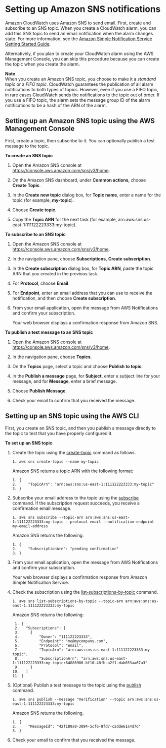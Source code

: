 # Setting up Amazon SNS notifications<a name="US_SetupSNS"></a>

Amazon CloudWatch uses Amazon SNS to send email\. First, create and subscribe to an SNS topic\. When you create a CloudWatch alarm, you can add this SNS topic to send an email notification when the alarm changes state\. For more information, see the [Amazon Simple Notification Service Getting Started Guide](https://docs.aws.amazon.com/sns/latest/gsg/)\.

Alternatively, if you plan to create your CloudWatch alarm using the AWS Management Console, you can skip this procedure because you can create the topic when you create the alarm\.

**Note**  
When you create an Amazon SNS topic, you choose to make it a *standard topic* or a *FIFO topic*\. CloudWatch guarantees the publication of all alarm notifications to both types of topics\. However, even if you use a FIFO topic, in rare cases CloudWatch sends the notifications to the topic out of order\. If you use a FIFO topic, the alarm sets the message group ID of the alarm notifications to be a hash of the ARN of the alarm\.

## Setting up an Amazon SNS topic using the AWS Management Console<a name="set-up-sns-topic-console"></a>

First, create a topic, then subscribe to it\. You can optionally publish a test message to the topic\.

**To create an SNS topic**

1. Open the Amazon SNS console at [https://console\.aws\.amazon\.com/sns/v3/home](https://console.aws.amazon.com/sns/v3/home)\.

1. On the Amazon SNS dashboard, under **Common actions**, choose **Create Topic**\. 

1. In the **Create new topic** dialog box, for **Topic name**, enter a name for the topic \(for example, **my\-topic**\)\.

1. Choose **Create topic**\.

1. Copy the **Topic ARN** for the next task \(for example, arn:aws:sns:us\-east\-1:111122223333:my\-topic\)\.

**To subscribe to an SNS topic**

1. Open the Amazon SNS console at [https://console\.aws\.amazon\.com/sns/v3/home](https://console.aws.amazon.com/sns/v3/home)\.

1. In the navigation pane, choose **Subscriptions**, **Create subscription**\.

1. In the **Create subscription** dialog box, for **Topic ARN**, paste the topic ARN that you created in the previous task\.

1. For **Protocol**, choose **Email**\.

1. For **Endpoint**, enter an email address that you can use to receive the notification, and then choose **Create subscription**\.

1. From your email application, open the message from AWS Notifications and confirm your subscription\.

   Your web browser displays a confirmation response from Amazon SNS\.

**To publish a test message to an SNS topic**

1. Open the Amazon SNS console at [https://console\.aws\.amazon\.com/sns/v3/home](https://console.aws.amazon.com/sns/v3/home)\.

1. In the navigation pane, choose **Topics**\.

1. On the **Topics** page, select a topic and choose **Publish to topic**\.

1. In the **Publish a message** page, for **Subject**, enter a subject line for your message, and for **Message**, enter a brief message\.

1. Choose **Publish Message**\.

1. Check your email to confirm that you received the message\.

## Setting up an SNS topic using the AWS CLI<a name="set-up-sns-topic-cli"></a>

First, you create an SNS topic, and then you publish a message directly to the topic to test that you have properly configured it\.

**To set up an SNS topic**

1. Create the topic using the [create\-topic](https://docs.aws.amazon.com/cli/latest/reference/sns/create-topic.html) command as follows\.

   ```
   1. aws sns create-topic --name my-topic
   ```

   Amazon SNS returns a topic ARN with the following format:

   ```
   1. {
   2.     "TopicArn": "arn:aws:sns:us-east-1:111122223333:my-topic"
   3. }
   ```

1. Subscribe your email address to the topic using the [subscribe](https://docs.aws.amazon.com/cli/latest/reference/sns/subscribe.html) command\. If the subscription request succeeds, you receive a confirmation email message\.

   ```
   1. aws sns subscribe --topic-arn arn:aws:sns:us-east-1:111122223333:my-topic --protocol email --notification-endpoint my-email-address
   ```

   Amazon SNS returns the following:

   ```
   1. {
   2.     "SubscriptionArn": "pending confirmation"
   3. }
   ```

1. From your email application, open the message from AWS Notifications and confirm your subscription\.

   Your web browser displays a confirmation response from Amazon Simple Notification Service\.

1. Check the subscription using the [list\-subscriptions\-by\-topic](https://docs.aws.amazon.com/cli/latest/reference/sns/list-subscriptions-by-topic.html) command\.

   ```
   1. aws sns list-subscriptions-by-topic --topic-arn arn:aws:sns:us-east-1:111122223333:my-topic
   ```

   Amazon SNS returns the following:

   ```
    1. {
    2.   "Subscriptions": [
    3.     {
    4.         "Owner": "111122223333",
    5.         "Endpoint": "me@mycompany.com",
    6.         "Protocol": "email",
    7.         "TopicArn": "arn:aws:sns:us-east-1:111122223333:my-topic",
    8.         "SubscriptionArn": "arn:aws:sns:us-east-1:111122223333:my-topic:64886986-bf10-48fb-a2f1-dab033aa67a3"
    9.     }
   10.   ]
   11. }
   ```

1. \(Optional\) Publish a test message to the topic using the [publish](https://docs.aws.amazon.com/cli/latest/reference/sns/publish.html) command\.

   ```
   1. aws sns publish --message "Verification" --topic arn:aws:sns:us-east-1:111122223333:my-topic
   ```

   Amazon SNS returns the following\.

   ```
   1. {
   2.     "MessageId": "42f189a0-3094-5cf6-8fd7-c2dde61a4d7d"
   3. }
   ```

1. Check your email to confirm that you received the message\.